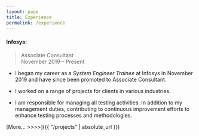 ```yaml
---
layout: page
title: Experience
permalink: /experience
---
```


#### Infosys:
> Associate Consultant <br>
> November 2019 – Present

- I began my career as a <i> System Engineer Trainee </i> at Infosys in
November 2019 and have since been promoted to Associate
Consultant.

- I worked on a range of projects for clients in various
industries.

- I am responsible for managing all testing activities. In addition to
my management duties, contributing to continuous improvement
efforts to enhance testing processes and methodologies.

[More... >>>>]({{ "/projects" | absolute_url }})

